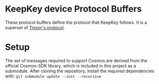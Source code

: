 # KeepKey device Protocol Buffers

These protocol buffers define the protocol that KeepKey follows. It is a superset of [Trezor's protocol](https://github.com/trezor/trezor-common).

# Setup

The set of messages required to support Cosmos are derived from the official Cosmos-SDK library, which is included in this project as a submodule. After cloning the repository, install the required dependencies with:
`git submodule update --init --recursive`